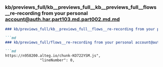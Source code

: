 ### kb/previews_full/kb__previews_full__kb__previews_full__flows__re-recording from your personal account@auth.har.part103.md.part002.md.md

```md
### kb/previews_full/kb__previews_full__flows__re-recording from your personal account@auth.har.part103.md.part002.md

```md
### kb/previews_full/flows__re-recording from your personal account@auth.har.part103.md (part 002)

```md
https://n958200.alteg.io/chunk-KO722YSM.js",
                "lineNumber": 0,

```

```

```

```
